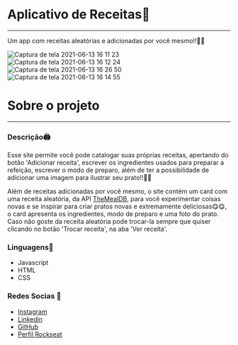 # Aplicativo de Receitas🚀

---
Um app com receitas aleatórias e adicionadas por você mesmo!!🥗😃

![Captura de tela 2021-06-13 16 11 23](https://user-images.githubusercontent.com/65229051/121819683-d22ea400-cc64-11eb-9e89-b759244db314.png)
![Captura de tela 2021-06-13 16 12 24](https://user-images.githubusercontent.com/65229051/121819749-32254a80-cc65-11eb-8b7f-82861a5eb6f2.png)
![Captura de tela 2021-06-13 16 26 50](https://user-images.githubusercontent.com/65229051/121819783-6ac52400-cc65-11eb-9bc4-9f4451b88212.png)
![Captura de tela 2021-06-13 16 14 55](https://user-images.githubusercontent.com/65229051/121819757-3baeb280-cc65-11eb-8199-7ac8e760692c.png)

# Sobre o projeto
---
### Descrição🖨️
Esse site permite você pode catalogar suas próprias receitas, apertando do botão 'Adicionar receita', escrever os ingredientes usados para preparar a refeição, escrever o modo de preparo, além de ter a possibilidade de adicionar uma imagem para ilustrar seu prato!!📸🍱 

Além de receitas adicionadas por você mesmo, o site contém um card com uma receita aleatória, da API [TheMealDB](https://www.themealdb.com/api.php), para você experimentar coisas novas e se inspirar para criar pratos novas e extremamente deliciosas😋😋, o card apresenta os ingredientes, modo de preparo e uma foto do prato. Caso não goste da receita aleatória pode trocar-la sempre que quiser clicando no botão 'Trocar receita', na aba 'Ver receita'.

### Linguagens🚀
* Javascript
* HTML
* CSS
 ### Redes Socias 📲
* [Instagram](https://www.instagram.com/luisgustavom1/) 
* [Linkedin](https://www.linkedin.com/in/luis-gustavo-macedo-lousada-558080212/)
* [GitHub](https://github.com/Luisgustavom1)
* [Perfil Rockseat](https://app.rocketseat.com.br/me/luisgustavom1)
